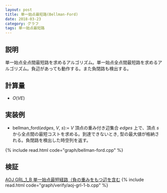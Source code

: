 ```yaml
---
layout: post
title: 単一始点最短路(Bellman-Ford)
date: 2018-03-23
category: グラフ
tags: 単一始点最短路
---
```


## 説明
単一始点全点間最短路を求めるアルゴリズム。単一始点全点間最短路を求めるアルゴリズム。負辺があっても動作する。また負閉路も検出する。

## 計算量
* $O(VE)$

## 実装例

* bellman_ford($edges$, $V$, $s$):= $V$ 頂点の重み付き辺集合 $edges$ 上で、頂点 $s$ から全点間の最短コストを求める。到達できないとき, 型の最大値が格納される。負閉路を検出した時空列を返す。

{% include read.html  code="graph/bellman-ford.cpp" %}

## 検証

[AOJ GRL_1_B 単一始点最短経路（負の重みをもつ辺を含む](http://judge.u-aizu.ac.jp/onlinejudge/description.jsp?id=GRL_1_B&lang=jp)
{% include read.html code="graph/verify/aoj-grl-1-b.cpp" %}
